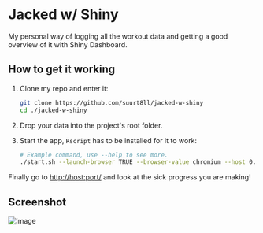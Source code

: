 # Jacked w/ Shiny

My personal way of logging all the workout data and getting a good overview of it with Shiny Dashboard.

## How to get it working

1. Clone my repo and enter it:

   ```bash
   git clone https://github.com/suurt8ll/jacked-w-shiny
   cd ./jacked-w-shiny
   ```

2. Drop your data into the project's root folder.
3. Start the app, `Rscript` has to be installed for it to work:

   ```bash
   # Example command, use --help to see more.
   ./start.sh --launch-browser TRUE --browser-value chromium --host 0.0.0.0 --port 6006
   ```

Finally go to <http://host:port/> and look at the sick progress you are making!

## Screenshot

![image](https://github.com/user-attachments/assets/529cd95d-865a-4c68-a543-bc3544374b8c)
